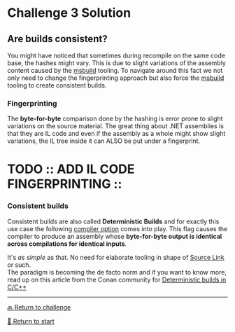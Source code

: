 # Challenge 3 Solution

## Are builds consistent?

You might have noticed that sometimes during recompile on the same code base, the hashes might vary.
This is due to slight variations of the assembly content caused by the [msbuild](https://docs.microsoft.com/en-us/visualstudio/msbuild/msbuild?view=vs-2022) tooling. 
To navigate around this fact we not only need to change the fingerprinting approach but also force the [msbuild](https://docs.microsoft.com/en-us/visualstudio/msbuild/msbuild?view=vs-2022) tooling to create consistent builds.

### Fingerprinting

The **byte-for-byte** comparison done by the hashing is error prone to slight variations on the source material.
The great thing about .NET assemblies is that they are IL code and even if the assembly as a whole might show slight variations, the IL tree inside it can ALSO be put under a fingerprint.

# TODO :: ADD IL CODE FINGERPRINTING ::


### Consistent builds

Consistent builds are also called **Deterministic Builds** and for exactly this use case the following [compiler option](hhttps://docs.microsoft.com/en-us/dotnet/csharp/language-reference/compiler-options/code-generation) comes into play.
This flag causes the compiler to produce an assembly whose **byte-for-byte output is identical across compilations for identical inputs**.

It's _as simple_ as that. No need for elaborate tooling in shape of [Source Link](https://github.com/clairernovotny/DeterministicBuilds) or such.  
The paradigm is becoming the de facto norm and if you want to know more, read up on this article from the Conan community for [Deterministic builds in C/C++](https://blog.conan.io/2019/09/02/Deterministic-builds-with-C-C++.html)

---------------------------------------
[🔙 Return to challenge](../challenge3.md)

[🚦 Return to start](../start.md)